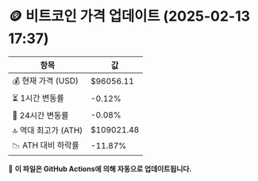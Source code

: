 # 🪙 비트코인 가격 업데이트 (2025-02-13 17:37)

| 항목                | 값 |
|--------------------|----------------|
| 💰 현재 가격 (USD) | $96056.11 |
| ⏳ 1시간 변동률    | -0.12% |
| 📆 24시간 변동률   | -0.08% |
| 🔝 역대 최고가 (ATH) | $109021.48 |
| 📉 ATH 대비 하락률 | -11.87% |

🔄 **이 파일은 GitHub Actions에 의해 자동으로 업데이트됩니다.**
